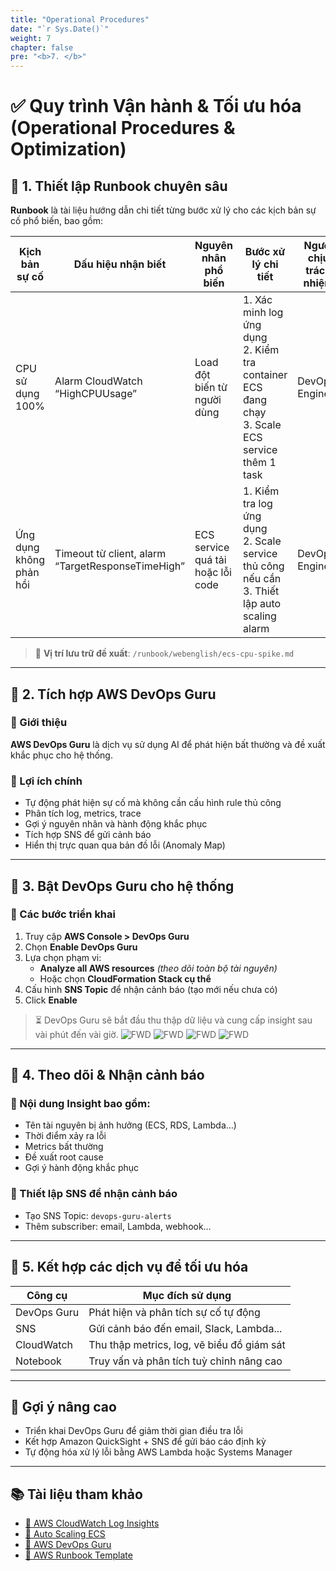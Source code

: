 ```yaml
---
title: "Operational Procedures"
date: "`r Sys.Date()`"
weight: 7
chapter: false
pre: "<b>7. </b>"
---
```


# ✅ Quy trình Vận hành & Tối ưu hóa (Operational Procedures & Optimization)

## 🔹 1. Thiết lập Runbook chuyên sâu

**Runbook** là tài liệu hướng dẫn chi tiết từng bước xử lý cho các kịch bản sự cố phổ biến, bao gồm:

| Kịch bản sự cố           | Dấu hiệu nhận biết                            | Nguyên nhân phổ biến                     | Bước xử lý chi tiết                                                                 | Người chịu trách nhiệm |
|--------------------------|-----------------------------------------------|------------------------------------------|--------------------------------------------------------------------------------------|--------------------------|
| CPU sử dụng 100%         | Alarm CloudWatch “HighCPUUsage”              | Load đột biến từ người dùng              | 1. Xác minh log ứng dụng  <br> 2. Kiểm tra container ECS đang chạy <br> 3. Scale ECS service thêm 1 task | DevOps Engineer         |
| Ứng dụng không phản hồi  | Timeout từ client, alarm “TargetResponseTimeHigh” | ECS service quá tải hoặc lỗi code        | 1. Kiểm tra log ứng dụng <br> 2. Scale service thủ công nếu cần <br> 3. Thiết lập auto scaling alarm     | DevOps Engineer         |

> 📁 **Vị trí lưu trữ đề xuất**: `/runbook/webenglish/ecs-cpu-spike.md`

---

## 🔹 2. Tích hợp AWS DevOps Guru

### 🧠 Giới thiệu

**AWS DevOps Guru** là dịch vụ sử dụng AI để phát hiện bất thường và đề xuất khắc phục cho hệ thống.

### 🎯 Lợi ích chính

- Tự động phát hiện sự cố mà không cần cấu hình rule thủ công
- Phân tích log, metrics, trace
- Gợi ý nguyên nhân và hành động khắc phục
- Tích hợp SNS để gửi cảnh báo
- Hiển thị trực quan qua bản đồ lỗi (Anomaly Map)

---

## 🔹 3. Bật DevOps Guru cho hệ thống

### 🔧 Các bước triển khai

1. Truy cập **AWS Console > DevOps Guru**
2. Chọn **Enable DevOps Guru**
3. Lựa chọn phạm vi:
   - **Analyze all AWS resources** *(theo dõi toàn bộ tài nguyên)*
   - Hoặc chọn **CloudFormation Stack cụ thể**
4. Cấu hình **SNS Topic** để nhận cảnh báo (tạo mới nếu chưa có)
5. Click **Enable**

> ⏳ DevOps Guru sẽ bắt đầu thu thập dữ liệu và cung cấp insight sau vài phút đến vài giờ.
![FWD](/images/8/1.png)
![FWD](/images/8/2.png)
![FWD](/images/8/3.png)
![FWD](/images/8/4.png)

---

## 🔹 4. Theo dõi & Nhận cảnh báo

### 🧾 Nội dung Insight bao gồm:

- Tên tài nguyên bị ảnh hưởng (ECS, RDS, Lambda…)
- Thời điểm xảy ra lỗi
- Metrics bất thường
- Đề xuất root cause
- Gợi ý hành động khắc phục

### 📩 Thiết lập SNS để nhận cảnh báo

- Tạo SNS Topic: `devops-guru-alerts`
- Thêm subscriber: email, Lambda, webhook…

---

## 🔹 5. Kết hợp các dịch vụ để tối ưu hóa

| Công cụ       | Mục đích sử dụng                                 |
|---------------|--------------------------------------------------|
| DevOps Guru   | Phát hiện và phân tích sự cố tự động             |
| SNS           | Gửi cảnh báo đến email, Slack, Lambda...        |
| CloudWatch    | Thu thập metrics, log, vẽ biểu đồ giám sát       |
| Notebook      | Truy vấn và phân tích tuỳ chỉnh nâng cao         |

---

## 📌 Gợi ý nâng cao

- Triển khai DevOps Guru để giảm thời gian điều tra lỗi
- Kết hợp Amazon QuickSight + SNS để gửi báo cáo định kỳ
- Tự động hóa xử lý lỗi bằng AWS Lambda hoặc Systems Manager

---

## 📚 Tài liệu tham khảo

- [🔗 AWS CloudWatch Log Insights](https://docs.aws.amazon.com/AmazonCloudWatch/latest/logs/AnalyzingLogData.html)
- [🔗 Auto Scaling ECS](https://docs.aws.amazon.com/autoscaling/application/userguide/application-auto-scaling.html)
- [🔗 AWS DevOps Guru](https://docs.aws.amazon.com/devops-guru/latest/userguide/what-is-devops-guru.html)
- [🔗 AWS Runbook Template](https://aws.amazon.com/blogs/devops/using-aws-systems-manager-to-create-runbooks/)
